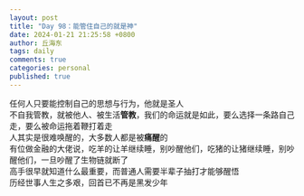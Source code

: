 ```yaml
---
layout: post
title: "Day 98：能管住自己的就是神"
date: 2024-01-21 21:25:58 +0800
author: 丘海东 
tags: daily
comments: true
categories: personal
published: true
---
```

任何人只要能控制自己的思想与行为，他就是圣人  
不自我管教，就被他人、被生活**管教**，我们的命运就是如此，要么选择一条路自己走，要么被命运拖着鞭打着走  
人其实是很难唤醒的，大多数人都是被**痛醒**的  
有位做金融的大佬说，吃羊的让羊继续睡，别吵醒他们，吃猪的让猪继续睡，别吵醒他们，一旦吵醒了生物链就断了  
高手很早就知道什么最重要，而普通人需要半辈子抽打才能够醒悟  
历经世事人生之多艰，回首已不再是黑发少年
